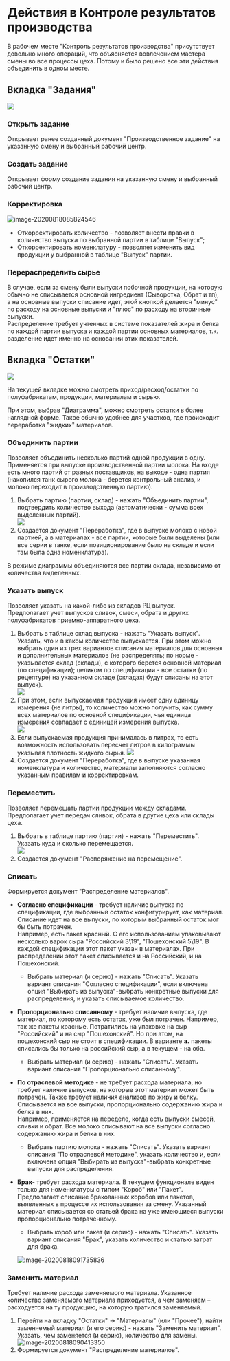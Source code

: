 **Действия в Контроле результатов производства**
==========================================

В рабочем месте "Контроль результатов производства" присутствует довольно много операций, что объясняется вовлечением мастера смены во все процессы цеха. Потому и было решено все эти действия объединить в одном месте.

<h2> Вкладка "Задания" </h2>

![](NewWorkPlaceOfShiftWizard.assets/drex_dejstviya_v_rabochem_meste_mastera_smeny_custom_9.png)

<h3> Открыть задание </h3>

Открывает ранее созданный документ "Производственное задание" на указанную смену и выбранный рабочий центр.

<h3> Создать задание </h3>

Открывает форму создание задания на указанную смену и выбранный рабочий центр.

<h3> Корректировка </h3>

![image-20200818085824546](NewWorkPlaceOfShiftWizard.assets/image-20200818085824546.png)

- Откорректировать количество - позволяет внести правки в количество выпуска по выбранной партии в таблице "Выпуск";
- Откорректировать номенклатуру - позволяет изменить вид продукции у выбранной в таблице "Выпуск" партии.

<h3> Перераспределить сырье </h3>

В случае, если за смену были выпуски побочной продукции, на которую обычно не списывается основной ингредиент (Сыворотка, Обрат и тп), а на основные выпуски списание идет, этой кнопкой делается "минус" по расходу на основные выпуски и "плюс" по расходу на вторичные выпуски.  
Распределение требует учтенных в системе показателей жира и белка по каждой партии выпуска и каждой партии основных материалов, т.к. разделение идет именно на основании этих показателей.

<h2> Вкладка "Остатки" </h2>

![](NewWorkPlaceOfShiftWizard.assets/drex_dejstviya_v_rabochem_meste_mastera_smeny_custom.png)

На текущей вкладке можно смотреть приход/расход/остатки по полуфабрикатам, продукции, материалам и сырью.

При этом, выбрав "Диаграмма", можно смотреть остатки в более наглядной форме. Такое обычно удобнее для участков, где происходит переработка "жидких" материалов.

<h3> Объединить партии </h3>

Позволяет объединить несколько партий одной продукции в одну.  
Применяется при выпуске производственной партии молока. На входе есть много партий от разных поставщиков, на выходе - одна партия (накопился танк сырого молока - берется контрольный анализ, и молоко переходит в производственную партию).

1. Выбрать партию (партии, склад) - нажать "Объединить партии",
    подтвердить количество выхода (автоматически - сумма всех выделенных
    партий).  
![](NewWorkPlaceOfShiftWizard.assets/drex_dejstviya_v_rabochem_meste_mastera_smeny_custom_3.png)  
2. Создается документ "Переработка", где в выпуске молоко с новой
    партией, а в материалах - все партии, которые были выделены (или все
    серии в танке, если позиционирование было на складе и если там была
    одна номенклатура).

В режиме диаграммы объединяются все партии склада, независимо от количества выделенных.

<h3> Указать выпуск </h3>

Позволяет указать на какой-либо из складов РЦ выпуск.   
Предполагает учет выпусков сливок, смеси, обрата и других полуфабрикатов приемно-аппаратного цеха.

1. Выбрать в таблице склад выпуска - нажать "Указать выпуск". Указать,
    что и в каком количестве выпускается. При этом можно выбрать один из
    трех вариантов списания материалов для основных и дополнительных материалов (не распределять; по норме - указывается склад (склады), с которого берется основной материал (по спецификации); целиком по спецификации - все остатки (по рецептуре) на указанном складе (складах) будут списаны на этот выпуск).  
![](NewWorkPlaceOfShiftWizard.assets/drex_dejstviya_v_rabochem_meste_mastera_smeny_custom_4.png)  
2. При этом, если выпускаемая продукция имеет одну единицу измерения (не литры), то количество можно получить, как сумму всех материалов по основной спецификации, чья единица измерения совпадает с единицей измерения выпуска.  
![](NewWorkPlaceOfShiftWizard.assets/2.png)  
3. Если выпускаемая продукция принималась в литрах, то есть возможность использовать пересчет литров в килограммы указывая плотность жидкого сырья.
![](NewWorkPlaceOfShiftWizard.assets/1.png)
4. Создается документ "Переработка", где в выпуске указанная номенклатура и количество, материалы заполняются согласно указанным правилам и корректировкам.

<h3> Переместить </h3>

Позволяет перемещать партии продукции между складами.  
Предполагает учет передач сливок, обрата в другие цеха или склады цеха.

1. Выбрать в таблице партию (партии) - нажать "Переместить". Указать
    куда и сколько перемещается.  
![](NewWorkPlaceOfShiftWizard.assets/drex_dejstviya_v_rabochem_meste_mastera_smeny_custom_5.png)  
2. Создается документ "Распоряжение на перемещение".

<h3> Списать </h3>

Формируется документ "Распределение материалов".  

- **Согласно спецификации** - требует наличие выпуска по
    спецификации, где выбранный остаток конфигурирует, как материал.
    Списание идет на все выпуски, по которым выбранный остаток мог бы
    быть потрачен.  
    Например, есть пакет красный. С его использованием упаковывают
    несколько варок сыра "Российский 3\\19", "Пошехонский 5\\19". В
    каждой спецификации этот пакет указан в материалах. При
    распределении этот пакет списывается и на Российский, и на
    Пошехонский.  
    -   Выбрать материал (и серию) - нажать "Списать". Указать вариант
    списания "Согласно спецификации", если включена опция "Выбирать из выпуска"-выбрать конкретные выпуски для распределения, и указать списываемое количество.

- **Пропорционально списанному** - требует наличие выпуска, где
    материал, по которому есть остаток, уже был потрачен.
    Например, так же пакеты красные. Потратились на упаковке на сыр
    "Российский" и на сыр "Пошехонский". Но при этом, на пошехонский сыр
    не стоит в спецификации. В варианте **a.** пакеты списались бы
    только на российский сыр, а в текущем - на оба. 
    -   Выбрать материал (и серию) - нажать "Списать". Указать вариант
    списания "Пропорционально списанному".

- **По отраслевой методике** - не требует расхода материала, но
    требует наличие выпусков, на которые этот материал может быть
    потрачен. Также требует наличия анализов по жиру и белку.  
    Списывается на все выпуски, пропорционально содержанию жира и белка
    в них.  
    Например, применяется на переделе, когда есть выпуски смесей, сливки
    и обрат. Все молоко списывают на все выпуски согласно содержанию
    жира и белка в них.  
    -   Выбрать партию молока - нажать "Списать". Указать вариант списания
    "По отраслевой методике", указать количество и, если включена опция "Выбирать из выпуска"-выбрать конкретные выпуски для распределения.

- **Брак**- требует расхода материала. В текущем функционале виден
    только для номенклатуры с типом "Короб" или "Пакет".  
    Предполагает списание бракованных коробов или пакетов, выявленных в
    процессе их использования за смену. Указанный материал списывается
    со статьей брака на уже имеющиеся выпуски пропорционально
    потраченному.
    -   Выбрать короб или пакет (и серию) - нажать "Списать". Указать
    вариант списания "Брак", указать количество и статью затрат для
    брака.

    ![image-20200818091735836](NewWorkPlaceOfShiftWizard.assets/image-20200818091735836.png)

<h3> Заменить материал </h3>

Требует наличие расхода заменяемого материала. Указанное количество заменяемого материала приходуется, а чем заменяем – расходуется на ту продукцию, на которую тратился заменяемый.  
1. Перейти на вкладку "Остатки" -\> "Материалы" (или "Прочее"), найти
    заменяемый материал (и его серию) - нажать "Заменить материал".
    Указать, чем заменяется (и серию), количество для замены.  
![image-20200818090413350](NewWorkPlaceOfShiftWizard.assets/image-20200818090413350.png)
2. Формируется документ "Распределение материалов".

